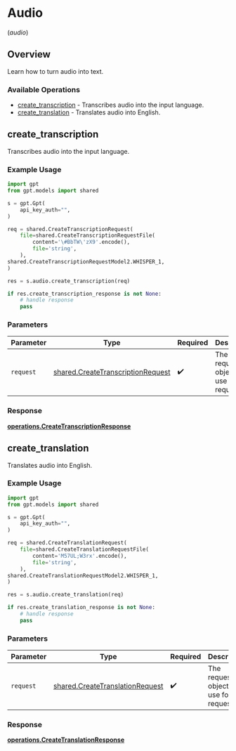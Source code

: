 # Audio
(*audio*)

## Overview

Learn how to turn audio into text.

### Available Operations

* [create_transcription](#create_transcription) - Transcribes audio into the input language.
* [create_translation](#create_translation) - Translates audio into English.

## create_transcription

Transcribes audio into the input language.

### Example Usage

```python
import gpt
from gpt.models import shared

s = gpt.Gpt(
    api_key_auth="",
)

req = shared.CreateTranscriptionRequest(
    file=shared.CreateTranscriptionRequestFile(
        content='\#BbTW\'zX9'.encode(),
        file='string',
    ),
shared.CreateTranscriptionRequestModel2.WHISPER_1,
)

res = s.audio.create_transcription(req)

if res.create_transcription_response is not None:
    # handle response
    pass
```

### Parameters

| Parameter                                                                              | Type                                                                                   | Required                                                                               | Description                                                                            |
| -------------------------------------------------------------------------------------- | -------------------------------------------------------------------------------------- | -------------------------------------------------------------------------------------- | -------------------------------------------------------------------------------------- |
| `request`                                                                              | [shared.CreateTranscriptionRequest](../../models/shared/createtranscriptionrequest.md) | :heavy_check_mark:                                                                     | The request object to use for the request.                                             |


### Response

**[operations.CreateTranscriptionResponse](../../models/operations/createtranscriptionresponse.md)**


## create_translation

Translates audio into English.

### Example Usage

```python
import gpt
from gpt.models import shared

s = gpt.Gpt(
    api_key_auth="",
)

req = shared.CreateTranslationRequest(
    file=shared.CreateTranslationRequestFile(
        content='M57UL;W3rx'.encode(),
        file='string',
    ),
shared.CreateTranslationRequestModel2.WHISPER_1,
)

res = s.audio.create_translation(req)

if res.create_translation_response is not None:
    # handle response
    pass
```

### Parameters

| Parameter                                                                          | Type                                                                               | Required                                                                           | Description                                                                        |
| ---------------------------------------------------------------------------------- | ---------------------------------------------------------------------------------- | ---------------------------------------------------------------------------------- | ---------------------------------------------------------------------------------- |
| `request`                                                                          | [shared.CreateTranslationRequest](../../models/shared/createtranslationrequest.md) | :heavy_check_mark:                                                                 | The request object to use for the request.                                         |


### Response

**[operations.CreateTranslationResponse](../../models/operations/createtranslationresponse.md)**

